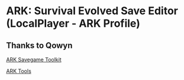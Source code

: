 
# ARK: Survival Evolved Save Editor (LocalPlayer - ARK Profile)


## Thanks to Qowyn

[ARK Savegame Toolkit](https://github.com/Qowyn/ark-savegame-toolkit)

[ARK Tools](https://github.com/Qowyn/ark-tools)
